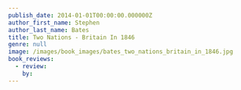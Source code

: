 ```yaml
---
publish_date: 2014-01-01T00:00:00.000000Z
author_first_name: Stephen
author_last_name: Bates
title: Two Nations - Britain In 1846
genre: null
image: /images/book_images/bates_two_nations_britain_in_1846.jpg
book_reviews:
  - review: 
    by: 
---
```


